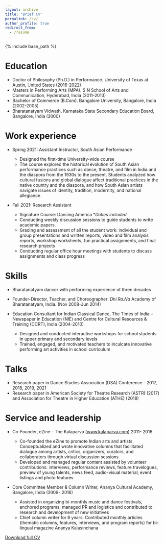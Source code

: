 ```yaml
---
layout: archive
title: "Brief CV"
permalink: /cv/
author_profile: true
redirect_from:
  - /resume
---
```


{% include base_path %}

Education
======
* Doctor of Philosophy (Ph.D.) in Performance. University of Texas at Austin, United States  (2016-2022)
* Masters in Performing Arts (MPA). S N School of Arts and Communication, Hyderabad, India (2011-2013)
* Bachelor of Commerce (B.Com). Bangalore University, Bangalore, India (2002-2005)
* Bharatanatyam Vidwath. Karnataka State Secondary Education Board, Bangalore, India (2000)

Work experience
======
* Spring 2021: Assistant Instructor, South Asian Performance
  * Designed the first-time University-wide course
  * The course explored the historical evolution of South Asian performance practices such as dance, theatre, and film in India and the diaspora from the 1930s to the present. Students analyzed how cultural fusions and global dialogue affect traditional practices in the native country and the diaspora, and how South Asian artists navigate issues of identity, tradition, modernity, and national allegiance.
  

* Fall 2021: Research Assistant
  * Signature Course: Dancing America
*_Duties included_ 
  * Conducting weekly discussion sessions to guide students to write academic papers.
  * Grading and assessment of all the student work: individual and group presentations and written reports, video and film analysis reports, workshop worksheets, fun practical assignments, and final research projects
  * Conducting regular office hour meetings with students to discuss assignments and class progress
  
Skills
======
* Bharatanatyam dancer with performing experience of three decades
* Founder-Director, Teacher, and Choreographer: _Dhi.Ra.Na_ Academy of Bharatanatyam, India. (Nov 2008-Jun 2014)
* Education Consultant for Indian Classical Dance, The Times of India – Newspaper in Education (NIE) and Centre for Cultural Resources & Training (CCRT), India (2004-2010)

  * Designed and conducted interactive workshops for school students in upper primary and secondary levels
  * Trained, engaged, and motivated teachers to inculcate innovative performing art activities in school curriculum
    
Talks
======
* Research paper in Dance Studies Association (DSA) Conference - 2017, 2018, 2019, 2021
* Research paper in American Society for Theatre Research (ASTR) (2017) and Association for Theatre in Higher Education (ATHE) (2018)

  
Service and leadership
======
* Co-Founder, eZine – The Kalaparva (www.kalaparva.com) 2011- 2016
  * Co-founded the eZine to promote Indian arts and artists. Conceptualized and wrote innovative columns that facilitated dialogue among artists, critics, organizers, curators, and collaborators through virtual discussion sessions 
  * Developed and managed regular content assisted by volunteer contributions: interviews, performance reviews, feature travelogues, preview of young talents, news feed, audio-visual material, event listings and photo features

* Core Committee Member & Column Writer, Ananya Cultural Academy, Bangalore, India (2009- 2016) 
  * Assisted in organizing bi-monthly music and dance festivals, anchored programs, managed PR and logistics and contributed to research and development of new initiatives
  * Chief column writer for 6 years. Contributed monthly articles (thematic columns, features, interviews, and program reports) for bi-lingual magazine Ananya Kalasinchana 

[Download full CV](https://priyavraman.github.io/files/Raman_Priva_CV_October_2022.pdf)
